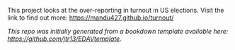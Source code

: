 This project looks at the over-reporting in turnout in US elections. Visit the link to find out more:
https://mandu427.github.io/turnout/

*This repo was initially generated from a bookdown template available here: https://github.com/jtr13/EDAVtemplate.*	



